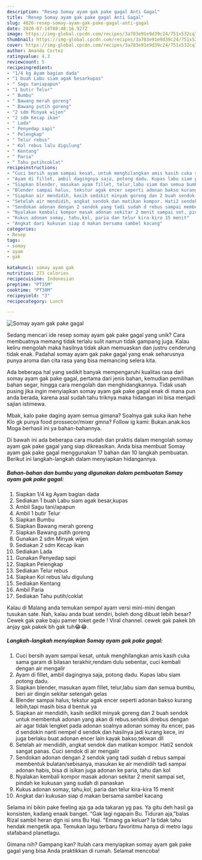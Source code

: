 ```yaml
---
description: "Resep Somay ayam gak pake gagal Anti Gagal"
title: "Resep Somay ayam gak pake gagal Anti Gagal"
slug: 4626-resep-somay-ayam-gak-pake-gagal-anti-gagal
date: 2020-07-14T08:48:16.927Z
image: https://img-global.cpcdn.com/recipes/3a783e91e9d39c24/751x532cq70/somay-ayam-gak-pake-gagal-foto-resep-utama.jpg
thumbnail: https://img-global.cpcdn.com/recipes/3a783e91e9d39c24/751x532cq70/somay-ayam-gak-pake-gagal-foto-resep-utama.jpg
cover: https://img-global.cpcdn.com/recipes/3a783e91e9d39c24/751x532cq70/somay-ayam-gak-pake-gagal-foto-resep-utama.jpg
author: Amanda Cortez
ratingvalue: 4.3
reviewcount: 5
recipeingredient:
- "1/4 kg Ayam bagian dada"
- "1 buah Labu siam agak besarkupas"
- " Sagu taniapapun"
- "1 butir Telur"
- " Bumbu"
- " Bawang merah goreng"
- " Bawang putih goreng"
- "2 sdm Minyak wijen"
- "2 sdm Kecap ikan"
- " Lada"
- " Penyedap sapi"
- " Pelengkap"
- " Telur rebus"
- " Kol rebus lalu digulung"
- " Kentang"
- " Paria"
- " Tahu putihcoklat"
recipeinstructions:
- "Cuci bersih ayam sampai kesat, untuk menghilangkan amis kasih cuka sama garam di bilasan terakhir,rendam dulu sebentar, cuci kembali dengan air mengalir"
- "Ayam di fillet, ambil dagingnya saja, potong dadu. Kupas labu siam potong dadu."
- "Siapkan blender, masukan ayam fillet, telur,labu siam dan semua bumbu, beri air dingin sekitar setengah gelas"
- "Blender sampai halus, tekstur agak encer seperti adonan bakso kurang lebih,tapi masih bisa d bentuk ya"
- "Siapkan air mendidih, kasih sedikit minyak goreng dan 2 buah sendok untuk membentuk adonan yang akan di rebus.sendok direbus dengan air agar tidak lengket pada adonan soalnya adonan somay itu encer, pas d sendokin nanti nempel d sendok dan hasilnya jadi kurang kece, ini juga berlaku buat adonan encer lain kayak bakso,tekwan dll"
- "Setelah air mendidih, angkat sendok dan matikan kompor. Hati2 sendok sangat panas. Cuci sendok di air mengalir"
- "Sendokan adonan dengan 2 sendok yang tadi sudah d rebus sampai membentuk bulatan/sebisanya, masukan ke air mendidih tadi sampai adonan habis, bisa di isikan juga adonan ke paria, tahu dan kol"
- "Nyalakan kembali kompor masak adonan sekitar 2 menit sampai set, pindah ke kukusan yang sudah di panaskan"
- "Kukus adonan somay, tahu,kol, paria dan telur kira-kira 15 menit"
- "Angkat dari kukusan siap d makan bersama sambel kacang"
categories:
- Resep
tags:
- somay
- ayam
- gak

katakunci: somay ayam gak 
nutrition: 273 calories
recipecuisine: Indonesian
preptime: "PT35M"
cooktime: "PT38M"
recipeyield: "3"
recipecategory: Lunch

---
```



![Somay ayam gak pake gagal](https://img-global.cpcdn.com/recipes/3a783e91e9d39c24/751x532cq70/somay-ayam-gak-pake-gagal-foto-resep-utama.jpg)

Sedang mencari ide resep somay ayam gak pake gagal yang unik? Cara membuatnya memang tidak terlalu sulit namun tidak gampang juga. Kalau keliru mengolah maka hasilnya tidak akan memuaskan dan justru cenderung tidak enak. Padahal somay ayam gak pake gagal yang enak seharusnya punya aroma dan cita rasa yang bisa memancing selera kita.

Ada beberapa hal yang sedikit banyak mempengaruhi kualitas rasa dari somay ayam gak pake gagal, pertama dari jenis bahan, kemudian pemilihan bahan segar, hingga cara mengolah dan menghidangkannya. Tidak usah pusing jika ingin menyiapkan somay ayam gak pake gagal enak di mana pun anda berada, karena asal sudah tahu triknya maka hidangan ini bisa menjadi sajian istimewa.

Mbak, kalo pake daging ayam semua gimana? Soalnya gak suka ikan hehe Klo gk punya food prossecor/mixer gmna? Follow ig kami: Bukan.anak.kos Moga berhasil ini ya bahan-bahannya.


Di bawah ini ada beberapa cara mudah dan praktis dalam mengolah somay ayam gak pake gagal yang siap dikreasikan. Anda bisa membuat Somay ayam gak pake gagal menggunakan 17 bahan dan 10 langkah pembuatan. Berikut ini langkah-langkah dalam menyiapkan hidangannya.

<!--inarticleads1-->

##### Bahan-bahan dan bumbu yang digunakan dalam pembuatan Somay ayam gak pake gagal:

1. Siapkan 1/4 kg Ayam bagian dada
1. Sediakan 1 buah Labu siam agak besar,kupas
1. Ambil  Sagu tani/apapun
1. Ambil 1 butir Telur
1. Siapkan  Bumbu
1. Siapkan  Bawang merah goreng
1. Siapkan  Bawang putih goreng
1. Gunakan 2 sdm Minyak wijen
1. Sediakan 2 sdm Kecap ikan
1. Sediakan  Lada
1. Gunakan  Penyedap sapi
1. Siapkan  Pelengkap
1. Sediakan  Telur rebus
1. Siapkan  Kol rebus lalu digulung
1. Sediakan  Kentang
1. Ambil  Paria
1. Sediakan  Tahu putih/coklat


Kalau di Malang anda temukan sempol ayam versi mini-mini dengan tusukan sate. Nah, kalau anda buat sendiri, boleh dong dibuat lebih besar? Cewek gak pake baju pamer toket gede ! Viral channel. cewek gak pakek bh anjay gak pakek bh gak tuh😂😂. 

<!--inarticleads2-->

##### Langkah-langkah menyiapkan Somay ayam gak pake gagal:

1. Cuci bersih ayam sampai kesat, untuk menghilangkan amis kasih cuka sama garam di bilasan terakhir,rendam dulu sebentar, cuci kembali dengan air mengalir
1. Ayam di fillet, ambil dagingnya saja, potong dadu. Kupas labu siam potong dadu.
1. Siapkan blender, masukan ayam fillet, telur,labu siam dan semua bumbu, beri air dingin sekitar setengah gelas
1. Blender sampai halus, tekstur agak encer seperti adonan bakso kurang lebih,tapi masih bisa d bentuk ya
1. Siapkan air mendidih, kasih sedikit minyak goreng dan 2 buah sendok untuk membentuk adonan yang akan di rebus.sendok direbus dengan air agar tidak lengket pada adonan soalnya adonan somay itu encer, pas d sendokin nanti nempel d sendok dan hasilnya jadi kurang kece, ini juga berlaku buat adonan encer lain kayak bakso,tekwan dll
1. Setelah air mendidih, angkat sendok dan matikan kompor. Hati2 sendok sangat panas. Cuci sendok di air mengalir
1. Sendokan adonan dengan 2 sendok yang tadi sudah d rebus sampai membentuk bulatan/sebisanya, masukan ke air mendidih tadi sampai adonan habis, bisa di isikan juga adonan ke paria, tahu dan kol
1. Nyalakan kembali kompor masak adonan sekitar 2 menit sampai set, pindah ke kukusan yang sudah di panaskan
1. Kukus adonan somay, tahu,kol, paria dan telur kira-kira 15 menit
1. Angkat dari kukusan siap d makan bersama sambel kacang


Selama ini bikin pake feeling aja ga ada takaran yg pas. Ya gitu deh hasil ga konsisten, kadang enaak banget. &#34;Gak lagi ngapain Bu. Tiduran aja,&#34;balas Rizal sambil heran dgn isi sms Bu Haji. &#34;Emang ga keluar? Ia tidak tahu hendak mengetik apa. Temukan lagu terbaru favoritmu hanya di metro lagu stafaband planetlagu. 

Gimana nih? Gampang kan? Itulah cara menyiapkan somay ayam gak pake gagal yang bisa Anda praktikkan di rumah. Selamat mencoba!
